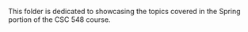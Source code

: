 This folder is dedicated to showcasing the topics covered in the Spring portion of the CSC 548 course.
